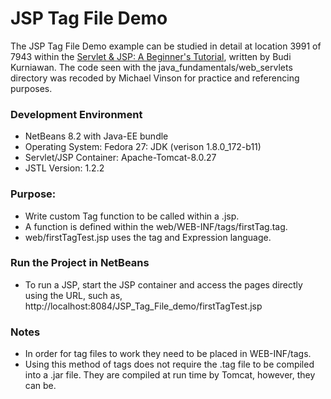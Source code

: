 JSP Tag File Demo
=======================================

The JSP Tag File Demo example can be studied in detail at location 
3991 of 7943 within the [Servlet & JSP: A Beginner's Tutorial](https://brainysoftware.com/9781771970327),
written by Budi Kurniawan. The code seen with the java_fundamentals/web_servlets
directory was recoded by Michael Vinson for practice and referencing purposes.

### Development Environment
* NetBeans 8.2 with Java-EE bundle
* Operating System: Fedora 27: JDK (verison 1.8.0_172-b11)
* Servlet/JSP Container: Apache-Tomcat-8.0.27
* JSTL Version: 1.2.2

### Purpose:
* Write custom Tag function to be called within a .jsp.
* A function is defined within the web/WEB-INF/tags/firstTag.tag.
* web/firstTagTest.jsp uses the tag and Expression language.

### Run the Project in NetBeans
* To run a JSP, start the JSP container and access the pages directly using the 
  URL, such as,
  http://<span></span>localhost:8084/JSP_Tag_File_demo/firstTagTest.jsp

### Notes
* In order for tag files to work they need to be placed in WEB-INF/tags.
* Using this method of tags does not require the .tag file to be compiled into 
  a .jar file. They are compiled at run time by Tomcat, however, they can be.
